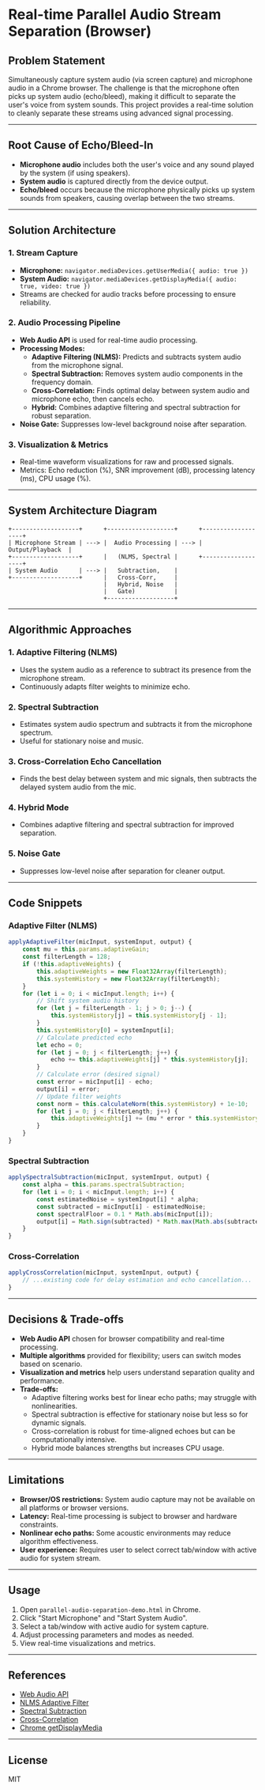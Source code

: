 # Real-time Parallel Audio Stream Separation (Browser)

## Problem Statement
Simultaneously capture system audio (via screen capture) and microphone audio in a Chrome browser. The challenge is that the microphone often picks up system audio (echo/bleed), making it difficult to separate the user's voice from system sounds. This project provides a real-time solution to cleanly separate these streams using advanced signal processing.

---

## Root Cause of Echo/Bleed-In
- **Microphone audio** includes both the user's voice and any sound played by the system (if using speakers).
- **System audio** is captured directly from the device output.
- **Echo/bleed** occurs because the microphone physically picks up system sounds from speakers, causing overlap between the two streams.

---

## Solution Architecture

### 1. Stream Capture
- **Microphone:** `navigator.mediaDevices.getUserMedia({ audio: true })`
- **System Audio:** `navigator.mediaDevices.getDisplayMedia({ audio: true, video: true })`
- Streams are checked for audio tracks before processing to ensure reliability.

### 2. Audio Processing Pipeline
- **Web Audio API** is used for real-time audio processing.
- **Processing Modes:**
  - **Adaptive Filtering (NLMS):** Predicts and subtracts system audio from the microphone signal.
  - **Spectral Subtraction:** Removes system audio components in the frequency domain.
  - **Cross-Correlation:** Finds optimal delay between system audio and microphone echo, then cancels echo.
  - **Hybrid:** Combines adaptive filtering and spectral subtraction for robust separation.
- **Noise Gate:** Suppresses low-level background noise after separation.

### 3. Visualization & Metrics
- Real-time waveform visualizations for raw and processed signals.
- Metrics: Echo reduction (%), SNR improvement (dB), processing latency (ms), CPU usage (%).

---

## System Architecture Diagram

```
+-------------------+      +-------------------+      +-------------------+
| Microphone Stream | ---> |  Audio Processing | ---> |  Output/Playback  |
+-------------------+      |   (NLMS, Spectral |      +-------------------+
| System Audio      | ---> |   Subtraction,    |
+-------------------+      |   Cross-Corr,     |
                           |   Hybrid, Noise   |
                           |   Gate)           |
                           +-------------------+
```

---

## Algorithmic Approaches

### 1. Adaptive Filtering (NLMS)
- Uses the system audio as a reference to subtract its presence from the microphone stream.
- Continuously adapts filter weights to minimize echo.

### 2. Spectral Subtraction
- Estimates system audio spectrum and subtracts it from the microphone spectrum.
- Useful for stationary noise and music.

### 3. Cross-Correlation Echo Cancellation
- Finds the best delay between system and mic signals, then subtracts the delayed system audio from the mic.

### 4. Hybrid Mode
- Combines adaptive filtering and spectral subtraction for improved separation.

### 5. Noise Gate
- Suppresses low-level noise after separation for cleaner output.

---

## Code Snippets

### Adaptive Filter (NLMS)
```js
applyAdaptiveFilter(micInput, systemInput, output) {
    const mu = this.params.adaptiveGain;
    const filterLength = 128;
    if (!this.adaptiveWeights) {
        this.adaptiveWeights = new Float32Array(filterLength);
        this.systemHistory = new Float32Array(filterLength);
    }
    for (let i = 0; i < micInput.length; i++) {
        // Shift system audio history
        for (let j = filterLength - 1; j > 0; j--) {
            this.systemHistory[j] = this.systemHistory[j - 1];
        }
        this.systemHistory[0] = systemInput[i];
        // Calculate predicted echo
        let echo = 0;
        for (let j = 0; j < filterLength; j++) {
            echo += this.adaptiveWeights[j] * this.systemHistory[j];
        }
        // Calculate error (desired signal)
        const error = micInput[i] - echo;
        output[i] = error;
        // Update filter weights
        const norm = this.calculateNorm(this.systemHistory) + 1e-10;
        for (let j = 0; j < filterLength; j++) {
            this.adaptiveWeights[j] += (mu * error * this.systemHistory[j]) / norm;
        }
    }
}
```

### Spectral Subtraction
```js
applySpectralSubtraction(micInput, systemInput, output) {
    const alpha = this.params.spectralSubtraction;
    for (let i = 0; i < micInput.length; i++) {
        const estimatedNoise = systemInput[i] * alpha;
        const subtracted = micInput[i] - estimatedNoise;
        const spectralFloor = 0.1 * Math.abs(micInput[i]);
        output[i] = Math.sign(subtracted) * Math.max(Math.abs(subtracted), spectralFloor);
    }
}
```

### Cross-Correlation
```js
applyCrossCorrelation(micInput, systemInput, output) {
    // ...existing code for delay estimation and echo cancellation...
}
```

---

## Decisions & Trade-offs
- **Web Audio API** chosen for browser compatibility and real-time processing.
- **Multiple algorithms** provided for flexibility; users can switch modes based on scenario.
- **Visualization and metrics** help users understand separation quality and performance.
- **Trade-offs:**
  - Adaptive filtering works best for linear echo paths; may struggle with nonlinearities.
  - Spectral subtraction is effective for stationary noise but less so for dynamic signals.
  - Cross-correlation is robust for time-aligned echoes but can be computationally intensive.
  - Hybrid mode balances strengths but increases CPU usage.

---

## Limitations
- **Browser/OS restrictions:** System audio capture may not be available on all platforms or browser versions.
- **Latency:** Real-time processing is subject to browser and hardware constraints.
- **Nonlinear echo paths:** Some acoustic environments may reduce algorithm effectiveness.
- **User experience:** Requires user to select correct tab/window with active audio for system stream.

---

## Usage
1. Open `parallel-audio-separation-demo.html` in Chrome.
2. Click "Start Microphone" and "Start System Audio".
3. Select a tab/window with active audio for system capture.
4. Adjust processing parameters and modes as needed.
5. View real-time visualizations and metrics.

---

## References
- [Web Audio API](https://developer.mozilla.org/en-US/docs/Web/API/Web_Audio_API)
- [NLMS Adaptive Filter](https://en.wikipedia.org/wiki/Least_mean_squares_filter)
- [Spectral Subtraction](https://en.wikipedia.org/wiki/Spectral_subtraction)
- [Cross-Correlation](https://en.wikipedia.org/wiki/Cross-correlation)
- [Chrome getDisplayMedia](https://developer.mozilla.org/en-US/docs/Web/API/MediaDevices/getDisplayMedia)

---

## License
MIT
